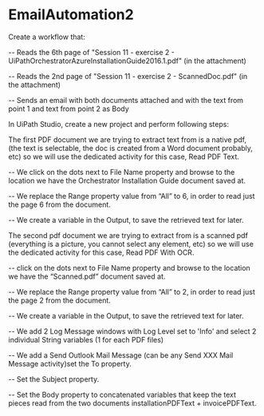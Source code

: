# EmailAutomation2
Create a workflow that:

--    Reads the 6th page of "Session 11 - exercise 2 - UiPathOrchestratorAzureInstallationGuide2016.1.pdf" (in the attachment)

--    Reads the 2nd page of "Session 11 - exercise 2 - ScannedDoc.pdf" (in the attachment)

--    Sends an email with both documents attached and with the text from point 1 and text from point 2 as Body


In UiPath Studio, create a new project and perform following steps:

The first PDF document we are trying to extract text from is a native pdf, (the text is selectable, 
the doc is created from a Word document probably, etc) so we will use the dedicated activity for this case, 
Read PDF Text.

  --  We click on the dots next to File Name property and browse to the location we have the Orchestrator 
      Installation Guide document saved at.
      
  --  We replace the Range property value from “All” to 6, in order to read just the page 6 from the document.
  
  --  We create a variable in the Output, to save the retrieved text for later.

The second pdf document we are trying to extract from is a scanned pdf (everything is a picture, you cannot 
select any element, etc) so we will use the dedicated activity for this case, Read PDF With OCR.

  --  click on the dots next to File Name property and browse to the location we have the “Scanned.pdf” 
      document saved at.

  --  We replace the Range property value from “All” to 2, in order to read just the page 2 from the document.

  --  We create a variable in the Output, to save the retrieved text for later.
  
  --  We add 2 Log Message windows with Log Level set to 'Info' and select 2 individual String variables (1 for each
      PDF files)

  --  We add a Send Outlook Mail Message (can be any Send XXX Mail Message activity)set the To property.

  --  Set the Subject property.

  --  Set the Body property to concatenated variables that keep the text pieces read from the two documents 
      installationPDFText + invoicePDFText.
